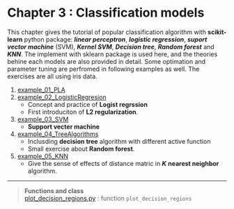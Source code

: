 # Chapter 3 : Classification models
This chapter gives the tutorial of popular classification algorithm with **scikit-learn** python package: ***linear perceptron***, ***logistic regression***, ***suport vector machine*** (SVM), ***Kernel SVM***, ***Decision tree***, ***Random forest*** and ***KNN***. The implement with sklearn package is used here, and the theories behine each models are also provided in detail. Some optimation and parameter tuning are perfromed in following examples as well. The exercises are all using iris data.  

1. [example_01_PLA](example_01_PLA.ipynb)
2. [example_02_LogisticRegresion](example_02_LogisticRegresion.ipynb)
   - Concept and practice of **Logist regrssion**  
   - First introduciton of **L2 regularization**.
3. [example_03_SVM](example_03_SVM.ipynb)
   - **Support vecter machine**
4. [example_04_TreeAlgorithms](example_04_TreeAlgorithms.ipynb)
   - Inclusding **decision tree** algorithm with different active function
   - Small exercise about **Random forest**.
5. [example_05_KNN](example_05_KNN.ipynb)
   - Give the sense of effects of distance matric in ***K*** **nearest neighbor** algorithm.

---
> **Functions and class**\
> [plot_decision_regions.py](plot_decision_regions.py) : function `plot_decision_regions`
